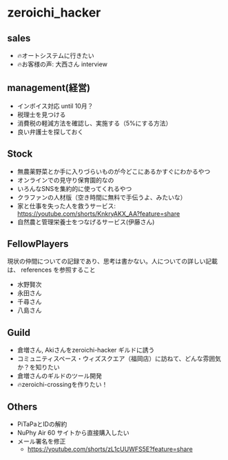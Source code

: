 # zeroichi_hacker
## sales
- 🔥オートシステムに行きたい
- 🔥お客様の声: 大西さん interview

## management(経営)
- インボイス対応 until 10月？
- 税理士を見つける
- 消費税の軽減方法を確認し、実施する（5%にする方法）
- 良い弁護士を探しておく

## Stock
- 無農薬野菜とか手に入りづらいものが今どこにあるかすぐにわかるやつ
- オンラインでの見守り保育園的なの
- いろんなSNSを集約的に使ってくれるやつ
- クラファンの人材版（空き時間に無料で手伝うよ、みたいな）
- 家と仕事を失った人を救うサービス: https://youtube.com/shorts/KnkryAKX_AA?feature=share
- 自然農と管理栄養士をつなげるサービス(伊藤さん)

## FellowPlayers
現状の仲間についての記録であり、思考は書かない。人についての詳しい記載は、 references を参照すること
- 水野賢次
- 永田さん
- 千尋さん
- 八島さん

## Guild
- 倉増さん, Akiさんをzeroichi-hacker ギルドに誘う
- コミュニティスペース・ウィズスクエア（福岡店）に訪ねて、どんな雰囲気か？を知りたい
- 倉増さんのギルドのツール開発
- 🔥zeroichi-crossingを作りたい！

## Others
- PiTaPaとIDの解約
- NuPhy Air 60 サイトから直接購入したい
- メール署名を修正
  - https://youtube.com/shorts/zL1cUUWFS5E?feature=share